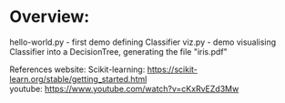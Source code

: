 # Overview:
hello-world.py - first demo defining Classifier
viz.py - demo visualising Classifier into a DecisionTree, generating the file "iris.pdf"

References website:
Scikit-learning: https://scikit-learn.org/stable/getting_started.html <br/>
youtube: https://www.youtube.com/watch?v=cKxRvEZd3Mw
